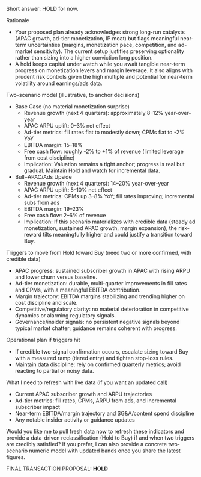 Short answer: HOLD for now.

Rationale
- Your proposed plan already acknowledges strong long-run catalysts (APAC growth, ad-tier monetization, IP moat) but flags meaningful near-term uncertainties (margins, monetization pace, competition, and ad-market sensitivity). The current setup justifies preserving optionality rather than sizing into a higher conviction long position.
- A hold keeps capital under watch while you await tangible near-term progress on monetization levers and margin leverage. It also aligns with prudent risk controls given the high multiple and potential for near-term volatility around earnings/ads data.

Two-scenario model (illustrative, to anchor decisions)
- Base Case (no material monetization surprise)
  - Revenue growth (next 4 quarters): approximately 8–12% year-over-year
  - APAC ARPU uplift: 0–3% net effect
  - Ad-tier metrics: fill rates flat to modestly down; CPMs flat to -2% YoY
  - EBITDA margin: 15–18%
  - Free cash flow: roughly -2% to +1% of revenue (limited leverage from cost discipline)
  - Implication: Valuation remains a tight anchor; progress is real but gradual. Maintain Hold and watch for incremental data.
- Bull+APAC/Ads Upside
  - Revenue growth (next 4 quarters): 14–20% year-over-year
  - APAC ARPU uplift: 5–10% net effect
  - Ad-tier metrics: CPMs up 3–8% YoY; fill rates improving; incremental subs from ads
  - EBITDA margin: 19–23%
  - Free cash flow: 2–6% of revenue
  - Implication: If this scenario materializes with credible data (steady ad monetization, sustained APAC growth, margin expansion), the risk-reward tilts meaningfully higher and could justify a transition toward Buy.

Triggers to move from Hold toward Buy (need two or more confirmed, with credible data)
- APAC progress: sustained subscriber growth in APAC with rising ARPU and lower churn versus baseline.
- Ad-tier monetization: durable, multi-quarter improvements in fill rates and CPMs, with a meaningful EBITDA contribution.
- Margin trajectory: EBITDA margins stabilizing and trending higher on cost discipline and scale.
- Competitive/regulatory clarity: no material deterioration in competitive dynamics or alarming regulatory signals.
- Governance/insider signals: no persistent negative signals beyond typical market chatter; guidance remains coherent with progress.

Operational plan if triggers hit
- If credible two-signal confirmation occurs, escalate sizing toward Buy with a measured ramp (tiered entry) and tighten stop-loss rules.
- Maintain data discipline: rely on confirmed quarterly metrics; avoid reacting to partial or noisy data.

What I need to refresh with live data (if you want an updated call)
- Current APAC subscriber growth and ARPU trajectories
- Ad-tier metrics: fill rates, CPMs, ARPU from ads, and incremental subscriber impact
- Near-term EBITDA/margin trajectory and SG&A/content spend discipline
- Any notable insider activity or guidance updates

Would you like me to pull fresh data now to refresh these indicators and provide a data-driven reclassification (Hold to Buy) if and when two triggers are credibly satisfied? If you prefer, I can also provide a concrete two-scenario numeric model with updated bands once you share the latest figures.

FINAL TRANSACTION PROPOSAL: **HOLD**